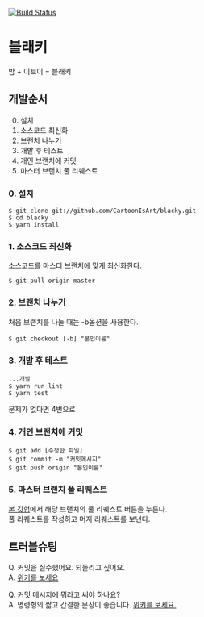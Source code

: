 [![Build Status](https://travis-ci.org/CartoonIsArt/blacky.svg?branch=master)](https://travis-ci.org/CartoonIsArt/blacky)

# 블래키  
밤 + 이브이 = 블래키  

## 개발순서  

0. 설치
1. 소스코드 최신화  
2. 브랜치 나누기  
3. 개발 후 테스트
4. 개인 브랜치에 커밋  
5. 마스터 브랜치 풀 리퀘스트  

### 0. 설치  

    $ git clone git://github.com/CartoonIsArt/blacky.git
    $ cd blacky
    $ yarn install

### 1. 소스코드 최신화  
소스코드를 마스터 브랜치에 맞게 최신화한다.  

    $ git pull origin master

### 2. 브랜치 나누기   
처음 브랜치를 나눌 때는 -b옵션을 사용한다.  

    $ git checkout [-b] "본인이름"

### 3. 개발 후 테스트  

    ...개발
    $ yarn run lint
    $ yarn test

문제가 없다면 4번으로  

### 4. 개인 브랜치에 커밋  

    $ git add [수정한 파일]
    $ git commit -m "커밋메시지"
    $ git push origin "본인이름"

### 5. 마스터 브랜치 풀 리퀘스트  

[본 깃헙](https://github.com/CartoonIsArt/blacky)에서 해당 브랜치의 풀 리퀘스트 버튼을 누른다.  
풀 리퀘스트를 작성하고 머지 리퀘스트를 보낸다.


## 트러블슈팅  

Q. 커밋을 실수했어요. 되돌리고 싶어요.  
A. [위키를 보세요](https://github.com/CartoonIsArt/blacky/wiki)  

Q. 커밋 메시지에 뭐라고 써야 하나요?  
A. 명령형의 짧고 간결한 문장이 좋습니다. [위키를 보세요.](https://github.com/CartoonIsArt/blacky/wiki)  
